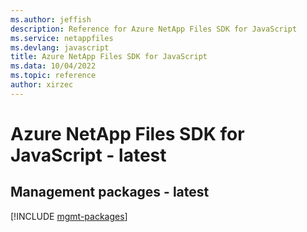 ```yaml
---
ms.author: jeffish
description: Reference for Azure NetApp Files SDK for JavaScript
ms.service: netappfiles
ms.devlang: javascript
title: Azure NetApp Files SDK for JavaScript
ms.data: 10/04/2022
ms.topic: reference
author: xirzec
---
```

# Azure NetApp Files SDK for JavaScript - latest

## Management packages - latest
[!INCLUDE [mgmt-packages](netapp-files-mgmt-index.md)]
